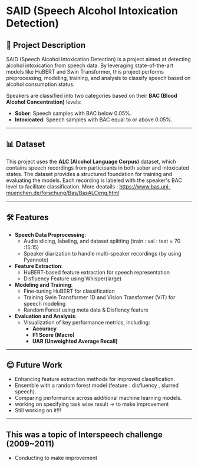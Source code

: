 # SAID (Speech Alcohol Intoxication Detection)

## 📄 Project Description
SAID (Speech Alcohol Intoxication Detection) is a project aimed at detecting alcohol intoxication from speech data. By leveraging state-of-the-art models like HuBERT and Swin Transformer, this project performs preprocessing, modeling, training, and analysis to classify speech based on alcohol consumption status.

Speakers are classified into two categories based on their **BAC (Blood Alcohol Concentration)** levels:
- **Sober**: Speech samples with BAC below 0.05%.
- **Intoxicated**: Speech samples with BAC equal to or above 0.05%.

---

## 📊 Dataset
This project uses the **ALC (Alcohol Language Corpus)** dataset, which contains speech recordings from participants in both sober and intoxicated states. The dataset provides a structured foundation for training and evaluating the models. Each recording is labeled with the speaker's BAC level to facilitate classification.
More deatails : https://www.bas.uni-muenchen.de/forschung/Bas/BasALCeng.html

---

## 🛠️ Features
- **Speech Data Preprocessing**:
  - Audio slicing, labeling, and dataset splitting (train : val : test = 70 :15:15)
  - Speaker diarization to handle multi-speaker recordings (by using Pyannote)
- **Feature Extraction**:
  - HuBERT-based feature extraction for speech representation
  - Disfluency Feature using Whisper(large)
- **Modeling and Training**:
  - Fine-tuning HuBERT for classification
  - Training Swin Transformer 1D and Vision Transformer (ViT) for speech modeling
  - Random Forest using meta data & Disflency feature
- **Evaluation and Analysis**:
  - Visualization of key performance metrics, including:
    - **Accuracy**
    - **F1 Score (Macro)**
    - **UAR (Unweighted Average Recall)**

---

## 😊 Future Work
- Enhancing feature extraction methods for improved classification.
- Ensemble with a random forest model (feature : disfluency , slurred speech).
- Comparing performance across additional machine learning models.
- working on specifying task wise result -> to make improvement
- Still working on it!!!

---
## This was a topic of Interspeech challenge (2009~2011)
- Conducting to make improvement
